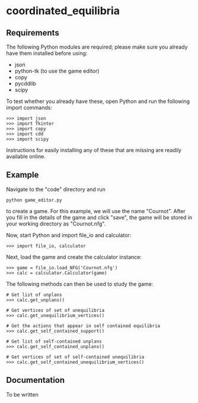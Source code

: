 # coordinated_equilibria



## Requirements

The following Python modules are required; please make sure you already have them installed before using:
* json
* python-tk (to use the game editor)
* copy
* pycddlib
* scipy

To test whether you already have these, open Python and run the following import commands:
~~~
>>> import json
>>> import Tkinter
>>> import copy
>>> import cdd
>>> import scipy
~~~
Instructions for easily installing any of these that are missing are readily available online.


## Example



Navigate to the "code" directory and run
~~~
python game_editor.py
~~~
to create a game. For this example, we will use the name "Cournot". After you fill in the details of the game and click "save", the game will be stored in your working directory as "Cournot.nfg".

Now, start Python and import file_io and calculator:
~~~
>>> import file_io, calculator
~~~

Next, load the game and create the calculator instance:
~~~
>>> game = file_io.load_NFG('Cournot.nfg')
>>> calc = calculator.Calculator(game)
~~~

The following methods can then be used to study the game:
~~~
# Get list of unplans
>>> calc.get_unplans()

# Get vertices of set of unequilibria
>>> calc.get_unequilibrium_vertices()

# Get the actions that appear in self contained equilibria
>>> calc.get_self_contained_support()

# Get list of self-contained unplans
>>> calc.get_self_contained_unplans()

# Get vertices of set of self-contained unequilibria
>>> calc.get_self_contained_unequilibrium_vertices()
~~~


## Documentation

To be written











